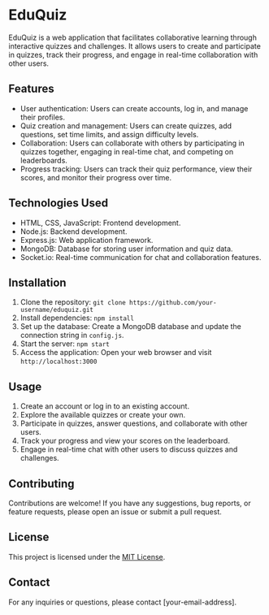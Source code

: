 # EduQuiz

EduQuiz is a web application that facilitates collaborative learning through interactive quizzes and challenges. It allows users to create and participate in quizzes, track their progress, and engage in real-time collaboration with other users.

## Features

- User authentication: Users can create accounts, log in, and manage their profiles.
- Quiz creation and management: Users can create quizzes, add questions, set time limits, and assign difficulty levels.
- Collaboration: Users can collaborate with others by participating in quizzes together, engaging in real-time chat, and competing on leaderboards.
- Progress tracking: Users can track their quiz performance, view their scores, and monitor their progress over time.

## Technologies Used

- HTML, CSS, JavaScript: Frontend development.
- Node.js: Backend development.
- Express.js: Web application framework.
- MongoDB: Database for storing user information and quiz data.
- Socket.io: Real-time communication for chat and collaboration features.

## Installation

1. Clone the repository: `git clone https://github.com/your-username/eduquiz.git`
2. Install dependencies: `npm install`
3. Set up the database: Create a MongoDB database and update the connection string in `config.js`.
4. Start the server: `npm start`
5. Access the application: Open your web browser and visit `http://localhost:3000`

## Usage

1. Create an account or log in to an existing account.
2. Explore the available quizzes or create your own.
3. Participate in quizzes, answer questions, and collaborate with other users.
4. Track your progress and view your scores on the leaderboard.
5. Engage in real-time chat with other users to discuss quizzes and challenges.

## Contributing

Contributions are welcome! If you have any suggestions, bug reports, or feature requests, please open an issue or submit a pull request.

## License

This project is licensed under the [MIT License](LICENSE).

## Contact

For any inquiries or questions, please contact [your-email-address].
